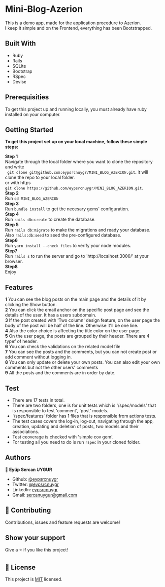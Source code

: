# Mini-Blog-Azerion
This is a demo app, made for the application procedure to Azerion.<br>
I keep it simple and on the Frontend, everything has been Bootstrapped.

## Built With
* Ruby
* Rails
* SQLite
* Bootstrap
* RSpec
* Devise

## Prerequisities

To get this project up and running locally, you must already have ruby installed on your computer.

## Getting Started

**To get this project set up on your local machine, follow these simple steps:**

**Step 1**<br>
Navigate through the local folder where you want to clone the repository and write<br>
``` git clone git@github.com:eypsrcnuygr/MINI_BLOG_AZERION.git```. It will clone the repo to your local folder.<br>
or with https<br>
```git clone https://github.com/eypsrcnuygr/MINI_BLOG_AZERION.git```.<br>
**Step 2**<br>
Run ```cd MINI_BLOG_AZERION```<br>
**Step 3**<br>
Run ```bundle install``` to get the necesary gems' configuration.<br>
**Step 4**<br>
Run ```rails db:create``` to create the database.<br>
**Step 5**<br>
Run ```rails db:migrate``` to make the migrations and ready your database. Also ```rails:db:seed``` to seed the pre-configured database.<br>
**Step6**<br>
Run ```yarn install --check files``` to verify your node modules.<br>
**Step7**<br>
Run ```rails s``` to run the server and go to 'http://localhost:3000/' at your browser.<br>
**Step8**<br>
Enjoy<br>

## Features

**1**
You can see the blog posts on the main page and the details of it by clicking the Show button.<br>
**2**
You can click the email anchor on the specific post page and see the details of the user. It has a users subdomain.<br>
**3**
If the post created with 'Two column' design feature, on the user page the body of the post will be half of the line. Otherwise it'll be one line. <br>
**4**
Also the color choice is affecting the title color on the user page.<br>
**5**
On the user page, the posts are grouped by their header. There are 4 typef of header.<br> 
**6**
You can check the validations on the related model file<br>
**7**
You can see the posts and the comments, but you can not create post or add comment without logging in.<br>
**8**
You can only update or delete your own posts. You can also edit your own comments but not the other users' comments<br>
**9**
All the posts and the comments are in order by date.
## Test
- There are 17 tests in total.
- There are two folders, one is for unit tests which is '/spec/models' that is responsible to test 'comment', 'post' models.
- '/spec/features' folder has 1 files that is responsible from actions tests.
- The test cases covers the log-in, log-out, navigating through the app, creation, updating and deletion of posts, two models and their associations.
- Test ceoverage is checked with 'simple cov gem'.
- For testing all you need to do is run ```rspec``` in your cloned folder.

## Authors

👤 **Eyüp Sercan UYGUR**

-   Github: [@eypsrcnuygr](https://github.com/eypsrcnuygr)
-   Twitter: [@eypsrcnuygr](https://twitter.com/eypsrcnuygr)
-   LinkedIn: [eypsrcnuygr](https://www.linkedin.com/in/eypsrcnuygr/)
-   Gmail: [sercanuygur@gmail.com](sercanuygur@gmail.com)

## 🤝 Contributing

Contributions, issues and feature requests are welcome!

## Show your support

Give a ⭐️ if you like this project!

## 📝 License

This project is [MIT](lic.url) licensed.
